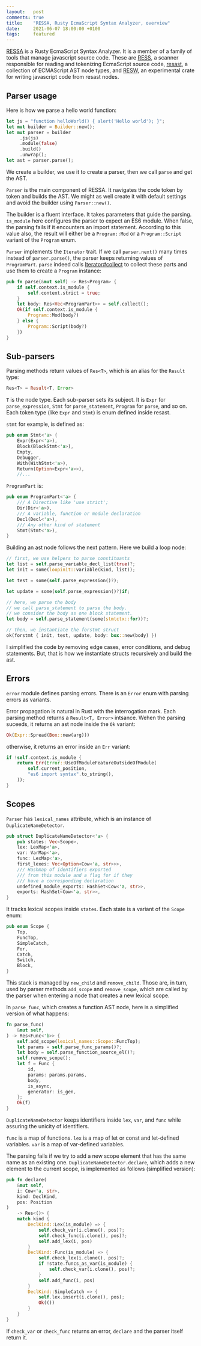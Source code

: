 ```yaml
---
layout:   post
comments: true
title:    "RESSA, Rusty EcmaScript Syntax Analyzer, overview"
date:     2021-06-07 18:00:00 +0100
tags:     featured
---
```


[RESSA](https://github.com/FreeMasen/RESSA) is a Rusty EcmaScript Syntax Analyzer.
It is a member of a family of tools that manage javascript source code.
These are [RESS](https://github.com/rusty-ecma/RESS), a scanner
responsible for reading and tokenizing EcmaScript source code,
[resast](https://github.com/rusty-ecma/resast), a collection of ECMAScript
AST node types, and [RESW](https://github.com/rusty-ecma/RESW),
an experimental crate for writing javascript code from resast nodes.

## Parser usage
Here is how we parse a hello world function:
```rust
let js = "function helloWorld() { alert('Hello world'); }";
let mut builder = Builder::new();
let mut parser = builder
     .js(js)
     .module(false)
     .build()
     .unwrap();
let ast = parser.parse();
```

We create a builder, we use it to create a parser, then we call `parse` and get the AST.

`Parser` is the main component of RESSA. It navigates the code token by token
and builds the AST.
We might as well create it with default settings and avoid the builder using `Parser::new()`.

The builder is a fluent interface. It takes parameters that guide the parsing.
`is_module` here configures the parser to expect an ES6 module.
When false, the parsing fails if it encounters an import statement.
According to this value also, the result will either be
a `Program::Mod` or a `Program::Script` variant of the `Program` enum.

`Parser` implements the `Iterator` trait.
If we call `parser.next()` many times instead of `parser.parse()`,
the parser keeps returning values of `ProgramPart`.
`parse` indeed calls
[Iterator#collect](https://doc.rust-lang.org/std/iter/trait.Iterator.html#method.collect)
to collect these parts and use them to create a `Program` instance:

```rust
pub fn parse(&mut self) -> Res<Program> {
    if self.context.is_module {
        self.context.strict = true;
    }
    let body: Res<Vec<ProgramPart>> = self.collect();
    Ok(if self.context.is_module {
        Program::Mod(body?)
    } else {
        Program::Script(body?)
    })
}
```

## Sub-parsers
Parsing methods return values of `Res<T>`, which is an alias for the `Result`
type:
```rust
Res<T> = Result<T, Error>
```
`T` is the node type. Each sub-parser sets its subject.
It is `Expr` for `parse_expression`, `Stmt` for `parse_statement`,
`Program` for `parse`, and so on.
Each token type (like `Expr` and `Stmt`) is enum defined inside resast.

`stmt` for example, is defined as:
```rust
pub enum Stmt<'a> {
    Expr(Expr<'a>),
    Block(BlockStmt<'a>),
    Empty,
    Debugger,
    With(WithStmt<'a>),
    Return(Option<Expr<'a>>),
    //...
```

`ProgramPart` is:
```rust
pub enum ProgramPart<'a> {
    /// A Directive like 'use strict';
    Dir(Dir<'a>),
    /// A variable, function or module declaration
    Decl(Decl<'a>),
    /// Any other kind of statement
    Stmt(Stmt<'a>),
}
```

Building an ast node follows the next pattern.
Here we build a loop node:
```rust
// first, we use helpers to parse constituants
let list = self.parse_variable_decl_list(true)?;
let init = some(loopinit::variable(kind, list));

let test = some(self.parse_expression()?);

let update = some(self.parse_expression()?)if;

// here, we parse the body
// we call parse_statement to parse the body.
// we consider the body as one block statement.
let body = self.parse_statement(some(stmtctx::for))?;

// then, we instantiate the forstmt struct
ok(forstmt { init, test, update, body: box::new(body) })
```

I simplified the code by removing edge cases, error conditions, and debug statements.
But, that is how we instantiate structs recursively and build the ast.

## Errors
`error` module defines parsing errors.
There is an `Error` enum with parsing errors as variants.

Error propagation is natural in Rust with the interrogation mark.
Each parsing method returns a `Result<T, Error>` intsance.
Wehen the parsing suceeds, it returns an ast node inside the `Ok` variant:
```rust
Ok(Expr::Spread(Box::new(arg)))
```

otherwise, it returns an error inside an `Err` variant:
```rust
if !self.context.is_module {
    return Err(Error::UseOfModuleFeatureOutsideOfModule(
        self.current_position,
        "es6 import syntax".to_string(),
    ));
}
```

## Scopes
`Parser` has `lexical_names` attribute, which is an instance of `DuplicateNameDetector`.

```rust
pub struct DuplicateNameDetector<'a> {
    pub states: Vec<Scope>,
    lex: LexMap<'a>,
    var: VarMap<'a>,
    func: LexMap<'a>,
    first_lexes: Vec<Option<Cow<'a, str>>>,
    /// Hashmap of identifiers exported
    /// from this module and a flag for if they
    /// have a corresponding declaration
    undefined_module_exports: HashSet<Cow<'a, str>>,
    exports: HashSet<Cow<'a, str>>,
}
```

It tracks lexical scopes inside `states`.
Each state is a variant of the `Scope` enum:

```rust
pub enum Scope {
    Top,
    FuncTop,
    SimpleCatch,
    For,
    Catch,
    Switch,
    Block,
}
```
This stack is managed by `new_child` and `remove_child`.
Those are, in turn, used by parser methods `add_scope` and `remove_scope`,
which are called by the parser when entering a node that creates a new lexical scope.

In `parse_func`, which creates a function AST node, here is a simplified version of what happens:

```rust
fn parse_func(
    &mut self,
) -> Res<Func<'b>> {
    self.add_scope(lexical_names::Scope::FuncTop);
    let params = self.parse_func_params()?;
    let body = self.parse_function_source_el()?;
    self.remove_scope();
    let f = Func {
        id,
        params: params.params,
        body,
        is_async,
        generator: is_gen,
    };
    Ok(f)
}
```

`DuplicateNameDetector` keeps identifiers inside `lex`, `var`, and `func` while assuring the unicity of identifiers.

`func` is a map of functions.
`lex` is a map of let or const and let-defined variables.
`var` is a map of var-defined variables.

The parsing fails if we try to add a new scope element that has the same name
as an existing one.
`DuplicateNameDetector.declare`, which adds a new element to the current scope,
is implemented as follows (simplified version):

```rust
pub fn declare(
    &mut self,
    i: Cow<'a, str>,
    kind: DeclKind,
    pos: Position
)
    -> Res<()> {
    match kind {
        DeclKind::Lex(is_module) => {
            self.check_var(i.clone(), pos)?;
            self.check_func(i.clone(), pos)?;
            self.add_lex(i, pos)
        }
        DeclKind::Func(is_module) => {
            self.check_lex(i.clone(), pos)?;
            if !state.funcs_as_var(is_module) {
                self.check_var(i.clone(), pos)?;
            }
            self.add_func(i, pos)
        }
        DeclKind::SimpleCatch => {
            self.lex.insert(i.clone(), pos);
            Ok(())
        }
    }
}
```

If `check_var` or `check_func` returns an error,
`declare` and the parser itself return it.
